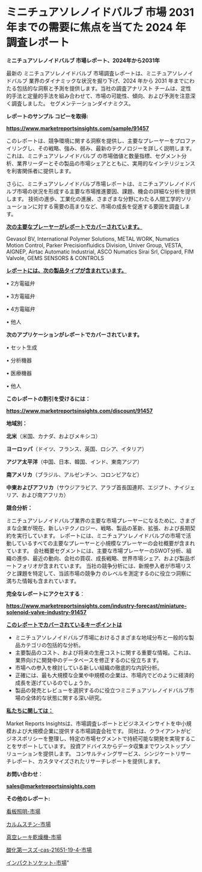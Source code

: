# ミニチュアソレノイドバルブ 市場 2031 年までの需要に焦点を当てた 2024 年調査レポート

<strong>ミニチュアソレノイドバルブ 市場レポート、2024年から2031年</strong>

最新の ミニチュアソレノイドバルブ 市場調査レポートは、ミニチュアソレノイドバルブ 業界のダイナミックな状況を掘り下げ、2024 年から 2031 年までにわたる包括的な洞察と予測を提供します。当社の調査アナリスト チームは、定性的手法と定量的手法を組み合わせて、市場の可能性、傾向、および予測を注意深く調査しました。 セグメンテーションダイナミクス。



<strong>レポートのサンプル コピーを取得:</strong> <a href=https://www.marketreportsinsights.com/sample/91457>

<strong><u>https://www.marketreportsinsights.com/sample/91457</u></strong></a>

このレポートは、競争環境に関する洞察を提供し、主要なプレーヤーをプロファイリングし、その戦略、強み、弱み、最新のテクノロジーを詳しく説明します。 これは、ミニチュアソレノイドバルブ の市場価値と数量指標、セグメント分析、業界リーダーとその製品の市場シェアとともに、実用的なインテリジェンスを利害関係者に提供します。

さらに、ミニチュアソレノイドバルブ市場レポートは、ミニチュアソレノイドバルブ市場の状況を形成する主要な市場推進要因、課題、機会の詳細な分析を提供します。 技術の進歩、工業化の進展、さまざまな分野にわたる人間工学的ソリューションに対する需要の高まりなど、市場の成長を促進する要因を調査します。



<strong><u>次の主要なプレーヤーがレポートでカバーされています。</u></strong>

Gevasol BV, International Polymer Solutions, METAL WORK, Numatics Motion Control, Parker Precisionfluidics Division, Univer Group, VESTA, AIGNEP, Airtac Automatic Industrial, ASCO Numatics Sirai Srl, Clippard, FIM Valvole, GEMS SENSORS & CONTROLS



<strong><u><b>レポートには、次の製品タイプが含まれています。</b></u></strong>

• 2方電磁弁

• 3方電磁弁

• 4方電磁弁

• 他人



<strong><b>次のアプリケーションがレポートでカバーされています。</b></strong>

• セット生成

• 分析機器

• 医療機器

• 他人



<strong><b>このレポートの割引を受けるには：</b></strong><a href=https://www.marketreportsinsights.com/discount/91457>

<strong><u>https://www.marketreportsinsights.com/discount/91457</u></strong></a>



<strong>地域別：</strong>



<strong>北米</strong>（米国、カナダ、およびメキシコ）



<strong>ヨーロッパ</strong>（ドイツ、フランス、英国、ロシア、イタリア）



<strong>アジア太平洋</strong>（中国、日本、韓国、インド、東南アジア）



<strong>南アメリカ</strong>（ブラジル、アルゼンチン、コロンビアなど）



<strong>中東およびアフリカ</strong>（サウジアラビア、アラブ首長国連邦、エジプト、ナイジェリア、および南アフリカ）



<strong>競合分析：</strong>

ミニチュアソレノイドバルブ業界の主要な市場プレーヤーになるために、さまざまな企業が現在、新しいテクノロジー、戦略、製品の革新、拡張、および長期契約を実行しています。 レポートには、ミニチュアソレノイドバルブの市場で活動しているすべての主要なプレーヤーと小規模なプレーヤーの会社概要が含まれています。 会社概要セグメントには、主要な市場プレーヤーのSWOT分析、組織の進歩、最近の動向、会社の買収、成長戦略、世界市場シェア、および製品ポートフォリオが含まれています。 当社の競争分析には、新規参入者が市場リスクと課題を特定して、当該市場の競争力 のレベルを測定するのに役立つ洞察に満ちた情報も含まれています。



<strong>完全なレポートにアクセスする</strong>：

<a href=https://www.marketreportsinsights.com/industry-forecast/miniature-solenoid-valve-industry-91457>

<strong><u>https://www.marketreportsinsights.com/industry-forecast/miniature-solenoid-valve-industry-91457</u></strong></a>



<strong><u><b>このレポートでカバーされているキーポイントは</b></u></strong>
<ul>
  <li>ミニチュアソレノイドバルブ市場におけるさまざまな地域分布と一般的な製品カテゴリの包括的な分析。</li>
  <li>主要製品のコスト、および将来の生産コストに関する重要な情報。これは、業界向けに開発中のデータベースを修正するのに役立ちます。</li>
  <li>市場への参入を検討している新しい組織の徹底的な内訳分析。</li>
  <li>正確には、最も大規模な企業や中規模の企業は、市場内でどのように経済的成長を遂げているのでしょうか。</li>
  <li>製品の発売とレビューを選択するのに役立つミニチュアソレノイドバルブ市場の全体的な状態に関する深い研究。</li>
</ul>


<strong><u><b>私たちに関しては：</b></u></strong>

Market Reports Insightsは、市場調査レポートとビジネスインサイトを中小規模および大規模企業に提供する市場調査会社です。 同社は、クライアントがビジネスポリシーを整理し、特定の市場セグメントで持続可能な開発を実現することをサポートしています。 投資アドバイスからデータ収集までワンストップソリューションを提供します。 コンサルティングサービス、シンジケートリサーチレポート、カスタマイズされたリサーチレポートを提供します。



<strong><b>お問い合わせ</b></strong>：

<a href=mailto:sales@marketreportsinsights.com>

<strong><u>sales@marketreportsinsights.com</u></strong></a>



<strong>その他のレポート:</strong>

<a href=https://www.linkedin.com/pulse/看板照明-市場-2023-新興市場-将来の動向と市場需要-2030-mnxff/>看板照明-市場</a>

<a href=https://www.linkedin.com/pulse/カルムスチン-市場-2023-推進要因と成長機会-2030-trend-tracking-toolbox-24-analysis-swo8f/>カルムスチン-市場</a>

<a href=https://www.linkedin.com/pulse/真空レーキ乾燥機-市場-2023-推進要因と成長機会-2030-trend-tracking-toolbox-24-analysis-qijmf/>真空レーキ乾燥機-市場</a>

<a href=https://www.linkedin.com/pulse/酸化第一スズ-cas-21651-19-4-市場-2023-swot-ekbhf/>酸化第一スズ-cas-21651-19-4-市場</a>

<a href=https://www.linkedin.com/pulse/インパクトソケット-市場-2023-競争分析と事業成長-2030-pr-news-hub-s2hqf/>インパクトソケット-市場</a>"
